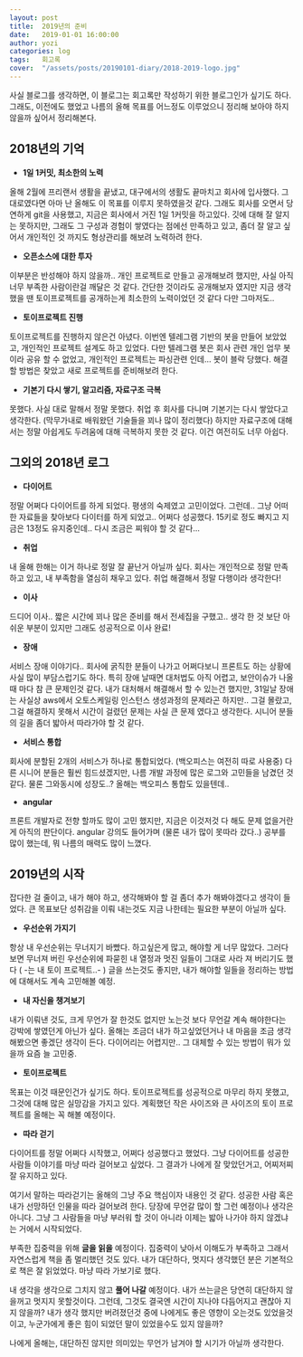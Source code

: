 ```yaml
---
layout: post
title:  2019년의 준비
date:   2019-01-01 16:00:00
author: yozi
categories: log
tags:	회고록
cover:  "/assets/posts/20190101-diary/2018-2019-logo.jpg"
---
```


사실 블로그를 생각하면, 이 블로그는 회고록만 작성하기 위한 블로그인가 싶기도 하다.
그래도, 이전에도 했었고 나름의 올해 목표를 어느정도 이루었으니 정리해 보아야 하지 않을까 싶어서 정리해본다.

## 2018년의 기억

- **1일 1커밋, 최소한의 노력**

올해 2월에 프리랜서 생활을 끝냈고, 대구에서의 생활도 끝마치고 회사에 입사했다.
그대로였다면 아마 난 올해도 이 목표를 이루지 못하였을것 같다. 그래도 회사를 오면서 당연하게 git을 사용했고, 지금은 회사에서 거진 1일 1커밋을 하고있다.
깃에 대해 잘 알지는 못하지만, 그래도 그 구성과 경험이 쌓였다는 점에선 만족하고 있고, 좀더 잘 알고 싶어서 개인적인 것 까지도 형상관리를 해보려 노력하려 한다.

- **오픈소스에 대한 투자**

이부분은 반성해야 하지 않을까.. 개인 프로젝트로 만들고 공개해보려 했지만, 사실 아직 너무 부족한 사람이란걸 깨달은 것 같다. 간단한 것이라도 공개해보자 였지만 지금 생각했을 땐 토이프로젝트를 공개하는게 최소한의 노력이었던 것 같다
다만 그마저도..

- **토이프로젝트 진행**

토이프로젝트를 진행하지 않은건 아녔다. 이번엔 텔레그램 기반의 봇을 만들어 보았었고, 개인적인 프로젝트 설계도 하고 있었다.
다만 텔레그램 봇은 회사 관련 개인 업무 봇이라 공유 할 수 없었고, 개인적인 프로젝트는 파싱관련 인데... 봇이 블락 당했다. 해결할 방법은 찾았고 새로 프로젝트를 준비해보려 한다.

- **기본기 다시 쌓기, 알고리즘, 자료구조 극복**

못했다. 사실 대로 말해서 정말 못했다. 취업 후 회사를 다니며 기본기는 다시 쌓았다고 생각한다. (막무가내로 배워왔던 기술들을 꾀나 많이 정리했다)
하지만 자료구조에 대해서는 정말 아쉽게도 두려움에 대해 극복하지 못한 것 같다. 이건 여전히도 너무 아쉽다.

## 그외의 2018년 로그

- **다이어트**

정말 어쩌다 다이어트를 하게 되었다.  평생의 숙제였고 고민이었다. 그런데.. 그냥 어떠한 자료들을 찾아보다 다이터를 하게 되었고.. 어쩌다 성공했다.
15키로 정도 빠지고 지금은 13정도 유지중인데.. 다시 조금은 찌워야 할 것 같다...

- **취업**

내 올해 한해는 이거 하나로 정말 잘 끝난거 아닐까 싶다. 회사는 개인적으로 정말 만족하고 있고, 내 부족함을 열심히 채우고 있다. 취업 해결해서 정말 다행이라 생각한다!

- **이사**

드디어 이사.. 짧은 시간에 꾀나 많은 준비를 해서 전세집을 구했고..
생각 한 것 보단 아쉬운 부분이 있지만 그래도 성공적으로 이사 완료!

- **장애**

서비스 장애 이야기다.. 회사에 굵직한 분들이 나가고 어쩌다보니 프론트도 하는 상황에 사실 많이 부담스럽기도 하다. 특히 장애 날때면 대처법도 아직 어렵고, 보안이슈가 나올때 마다 참 큰 문제인것 같다.
내가 대처해서 해결해서 할 수 있는건 했지만, 31일날 장애는 사실상 aws에서 오토스케일링 인스턴스 생성과정의 문제라곤 하지만.. 그걸 몰랐고, 그걸 해결하지 못해서 시간이 걸렸던 문제는 사실 큰 문제 였다고 생각한다. 시니어 분들의 길을 좀더 밟아서 따라가야 할 것 같다.

- **서비스 통합**

회사에 분할된 2개의 서비스가 하나로 통합되었다. (백오피스는 여전히 따로 사용중)  다른 시니어 분들은 훨씬 힘드셨겠지만, 나름 개발 과정에 많은 로그와 고민들을 남겼던 것 같다. 물론 그와동시에 성장도..?
올해는 백오피스 통합도 있을텐데..

- **angular**

프론트 개발자로 전향 할까도 많이 고민 했지만, 지금은 이것저것 다 해도 문제 없을거란게 아직의 판단이다.
angular 강의도 들어가며 (물론 내가 많이 못따라 갔다..) 공부를 많이 했는데, 뭐 나름의 매력도 많이 느꼈다.

## 2019년의 시작

잡다한 걸 줄이고, 내가 해야 하고, 생각해봐야 할 걸 좀더 추가 해봐야겠다고 생각이 들었다. 큰 목표보단 성취감을 이뤄 내는것도 지금 나한테는 필요한 부분이 아닐까 싶다.

- **우선순위 가지기**

항상 내 우선순위는 무너지기 바빴다. 하고싶은게 많고, 해야할 게 너무 많았다. 그러다보면 무너져 버린 우선순위에 파묻힌 내 열정과 멋진 일들이 그대로 사라 져 버리기도 했다 ( -는 내 토이 프로젝트..- )
글을 쓰는것도 좋지만, 내가 해야할 일들을 정리하는 방법에 대해서도 계속 고민해볼 예정.

- **내 자신을 챙겨보기**

내가 이뤄낸 것도, 크게 무언가 잘 한것도 없지만 노는것 보다 무언갈 계속 해야한다는 강박에 쌓였던게 아닌가 싶다. 올해는 조금더 내가 하고싶었던거나 내 마음을 조금 생각해봤으면 좋겠단 생각이 든다.
다이어리는 어렵지만.. 그 대체할 수 있는 방법이 뭐가 있을까 요즘 늘 고민중.

- **토이프로젝트**

목표는 이것 때문인건가 싶기도 하다. 토이프로젝트를 성공적으로 마무리 하지 못했고, 그것에 대해 많은 실망감을 가지고 있다. 계획했던 작은 사이즈와 큰 사이즈의 토이 프로젝트를 올해는 꼭 해볼 예정이다.

- **따라 걷기**

다이어트를 정말 어쩌다 시작했고, 어쩌다 성공했다고 했었다.
그냥 다이어트를 성공한 사람들 이야기를 마냥 따라 걸어보고 싶었다. 그 결과가 나에게 잘 맞았던거고, 어찌저찌 잘 유지하고 있다.

여기서 말하는 따라걷기는 올해의 그냥 주요 핵심이자 내용인 것 같다.
성공한 사람 혹은 내가 선망하던 인물을 따라 걸어보려 한다.
당장에 무언갈 많이 할 그런 예정이나 생각은 아니다. 그냥 그 사람들을 마냥 부러워 할 것이 아니라 이제는 밟아 나가야 하지 않겠냐는 거에서 시작되었다.

부족한 집중력을 위해 **글을 읽을** 예정이다. 집중력이 낮아서 이해도가 부족하고 그래서 자연스럽게 책을 좀 멀리했던 것도 있다.
내가 대단하다, 멋지다 생각했던 분은 기본적으로 책은 잘 읽었었다. 마냥 따라 가보기로 했다.

내 생각을 생각으로 그치지 않고 **풀어 나갈** 예정이다. 내가 쓰는글은 당연히 대단하지 않을꺼고 멋지지 못할것이다. 그런데, 그것도 결국엔 시간이 지나야 다듬어지고 괜찮아 지지 않을까? 내가 생각 했지만 버려졌던것 중에 나에게도 좋은 영향이 오는것도 있었을것이고, 누군가에게 좋은 힘이 되었던 말이 있었을수도 있지 않을까?

나에게 올해는, 대단하진 않지만 의미있는 무언가 남겨야 할 시기가 아닐까 생각한다.